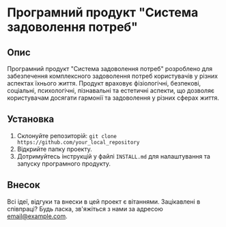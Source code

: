 # Програмний продукт "Система задоволення потреб"

## Опис

Програмний продукт "Система задоволення потреб" розроблено для забезпечення комплексного задоволення потреб користувачів у різних аспектах їхнього життя. Продукт враховує фізіологічні, безпекові, соціальні, психологічні, пізнавальні та естетичні аспекти, що дозволяє користувачам досягати гармонії та задоволення у різних сферах життя.

## Установка

1. Склонуйте репозиторій: `git clone https://github.com/your_local_repository`
2. Відкрийте папку проекту.
3. Дотримуйтесь інструкцій у файлі `INSTALL.md` для налаштування та запуску програмного продукту.

## Внесок

Всі ідеї, відгуки та внески в цей проект є вітаннями. Зацікавлені в співпраці? Будь ласка, зв'яжіться з нами за адресою [email@example.com](mailto:email@example.com).
